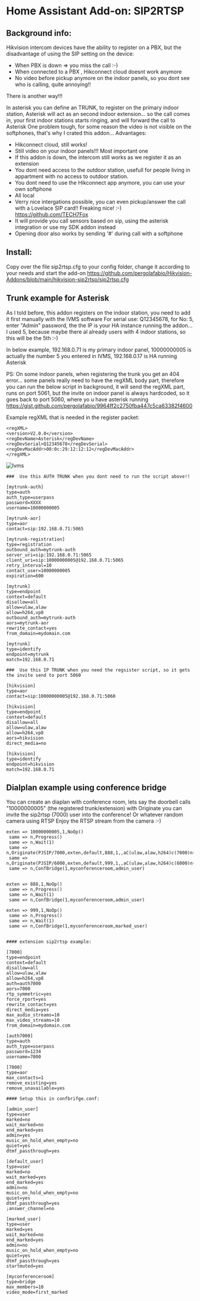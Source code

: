 # Home Assistant Add-on: SIP2RTSP

## Background info:

Hikvision intercom devices have the ability to register on a PBX, but the disadvantage of using the SIP setting on the device:

- When PBX is down => you miss the call :-)
- When connected to a PBX , Hikconnect cloud doesnt work anymore
- No video before pickup anymore on the indoor panels, so you dont see who is calling, quite annoying!!

There is another way!!!

In asterisk you can define an TRUNK, to register on the primary indoor station, Asterisk will act as an second indoor extension... so the call comes in, your first indoor stations starts ringing, and will forward the call to Asterisk
One problem tough, for some reason the video is not visible on the softphones, that's why I crated this addon...
Advantages:

- Hikconnect cloud, still works!
- Still video on your indoor panels!!! Most important one
- If this addon is down, the intercom still works as we register it as an extension
- You dont need access to the outdoor station, usefull for people living in appartment with no access to outdoor station.
- You dont need to use the Hikconnect app anymore, you can use your own softphone
- All local
- Verry nice intergations possible, you can even pickup/answer the call with a Lovelace SIP card!! Freaking nice! :-)  https://github.com/TECH7Fox
- It will provide you call sensors based on sip, using the asterisk integration or use my SDK addon instead
- Opening door also works by sending '#' during call with a softphone

## Install:

Copy over the file sip2rtsp.cfg to your config folder, change it according to your needs and start the add-on
https://github.com/pergolafabio/Hikvision-Addons/blob/main/hikvision-sip2rtsp/sip2rtsp.cfg

## Trunk example for Asterisk


As I told before, this addon registers on the indoor station, you need to add it first manually with the IVMS software
For serial use: Q12345678, for No: 5, enter "Admin" password, the the IP is your HA instance running the addon... I used 5, because maybe there al already users with 4 indoor stations, so this will be the 5th :-)

In below example, 192.168.0.71 is my primary indoor panel, 10000000005 is actually the number 5 you entered in IVMS, 192.168.0.17 is HA running Asterisk

PS: On some indoor panels, when registering the trunk you get an 404 error... some panels really need to have the regXML body part, therefore you can run the below script in background, it will send the regXML part, runs on port 5061, but the invite on indoor panel is always hardcoded, so it goes back to port 5060, where yo u have asterisk running
https://gist.github.com/pergolafabio/9964ff2c2750fba447c5ca63382f4600

Example regXML that is needed in the register packet:

```
<regXML>
<version>V2.0.0</version>
<regDevName>Asterisk</regDevName>
<regDevSerial>Q12345678</regDevSerial>
<regDevMacAddr>00:0c:29:12:12:12</regDevMacAddr>
</regXML>
```

![Ivms](ivms.PNG)

```
###  Use this AUTH TRUNK when you dont need to run the script above!!

[mytrunk-auth]
type=auth
auth_type=userpass
password=XXXX
username=10000000005
 
[mytrunk-aor]
type=aor
contact=sip:192.168.0.71:5065

[mytrunk-registration]
type=registration
outbound_auth=mytrunk-auth
server_uri=sip:192.168.0.71:5065
client_uri=sip:10000000005@192.168.0.71:5065
retry_interval=10
contact_user=10000000005
expiration=600
 
[mytrunk]
type=endpoint
context=default
disallow=all
allow=ulaw,alaw
allow=h264,vp8
outbound_auth=mytrunk-auth
aors=mytrunk-aor
rewrite_contact=yes
from_domain=mydomain.com
 
[mytrunk]
type=identify
endpoint=mytrunk
match=192.168.0.71

###  Use this IP TRUNK when you need the regsister script, so it gets the invite send to port 5060

[hikvision]
type=aor
contact=sip:10000000005@192.168.0.71:5060

[hikvision]
type=endpoint
context=default
disallow=all
allow=ulaw,alaw
allow=h264,vp8
aors=hikvision
direct_media=no

[hikvision]
type=identify
endpoint=hikvision
match=192.168.0.71

```

## Dialplan example using conference bridge

You can create an diaplan with conference room, lets say the doorbell calls "10000000005" (the registered trunk/extension) with Originate you can invite the sip2rtsp (7000)  user into the conference! Or whatever random camera using RTSP
Enjoy the RTSP stream from the camera :-)

```
exten => 10000000005,1,NoOp()
 same => n,Progress()
 same => n,Wait(1) 
 same => n,Originate(PJSIP/7000,exten,default,888,1,,aC(ulaw,alaw,h264)c(7000)n(Hikvision))
 same => n,Originate(PJSIP/6000,exten,default,999,1,,aC(ulaw,alaw,h264)c(6000)n(Fabio)) 
 same => n,ConfBridge(1,myconferenceroom,admin_user)
 
 
exten => 888,1,NoOp()
 same => n,Progress()
 same => n,Wait(1) 
 same => n,ConfBridge(1,myconferenceroom,admin_user)

exten => 999,1,NoOp()
 same => n,Progress()
 same => n,Wait(1) 
 same => n,ConfBridge(1,myconferenceroom,marked_user)
 
 
#### extension sip2rtsp example:

[7000]
type=endpoint
context=default
disallow=all
allow=ulaw,alaw
allow=h264,vp8
auth=auth7000
aors=7000
rtp_symmetric=yes
force_rport=yes
rewrite_contact=yes
direct_media=yes
max_audio_streams=10
max_video_streams=10
from_domain=mydomain.com

[auth7000]
type=auth
auth_type=userpass
password=1234
username=7000
 
[7000]
type=aor
max_contacts=1
remove_existing=yes
remove_unavailable=yes

#### Setup this in confbrifge.conf:

[admin_user]
type=user
marked=no
wait_marked=no
end_marked=yes
admin=yes
music_on_hold_when_empty=no
quiet=yes
dtmf_passthrough=yes

[default_user]
type=user
marked=no
wait_marked=yes
end_marked=yes
admin=no
music_on_hold_when_empty=no
quiet=yes
dtmf_passthrough=yes
;answer_channel=no

[marked_user]
type=user
marked=yes
wait_marked=no
end_marked=yes
admin=no
music_on_hold_when_empty=no
quiet=yes
dtmf_passthrough=yes
startmuted=yes

[myconferenceroom]
type=bridge
max_members=10
video_mode=first_marked


```
